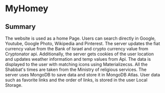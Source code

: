 # MyHomey

## Summary

The website is used as a home Page.
Users can search directly in Google, Youtube, Google Photo, Wikipedia and Pinterest.
The server updates the fiat currency value from the Bank of Israel and crypto currency value from Cryptonator api. 
Additionally, the server gets cookies of the user location and updates weather information and temp values from Api. The data is displayed to the user with matching icons using Materializecss.
All the Shabbat's times are taken from the Ministry of religious services.
The server uses MongoDB to save data and store it in MongoDB Atlas. User data such as favorite links and the order of links, is stored in the user Local Storage.

